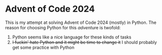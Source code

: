 # Advent of Code 2024

This is my attempt at solving Advent of Code 2024 (mostly) in Python. The
reason for choosing Python for this *advent*ure is twofold:

1. Python seems like a nice language for these kinds of tasks
2. ~~I fuckin' hate Python and it might be time to change it~~ I should probably
   get some practice with Python
